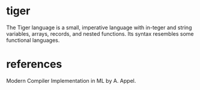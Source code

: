 # tiger

The Tiger language is a small, imperative language with in-teger and string variables, arrays, records, and nested functions. Its syntax resembles some functional languages.

# references

Modern Compiler Implementation in ML by A. Appel.
